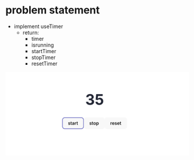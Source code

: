 # problem statement

- implement useTimer
  - return:
    - timer
    - isrunning
    - startTimer
    - stopTimer
    - resetTimer

![alt text](image.png)
